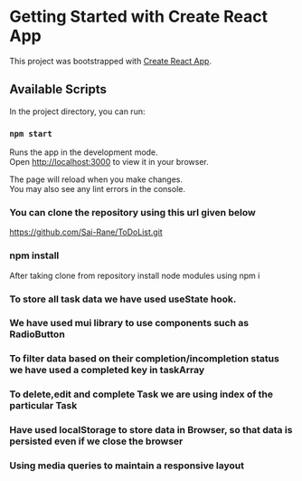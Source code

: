 # Getting Started with Create React App

This project was bootstrapped with [Create React App](https://github.com/facebook/create-react-app).

## Available Scripts

In the project directory, you can run:

### `npm start`

Runs the app in the development mode.\
Open [http://localhost:3000](http://localhost:3000) to view it in your browser.

The page will reload when you make changes.\
You may also see any lint errors in the console.

### You can clone the repository using this url given below

https://github.com/Sai-Rane/ToDoList.git

### npm install

After taking clone from repository install node modules using npm i

### To store all task data we have used useState hook.

### We have used mui library to use components such as RadioButton

### To filter data based on their completion/incompletion status we have used a completed key in taskArray

### To delete,edit and complete Task we are using index of the particular Task

### Have used localStorage to store data in Browser, so that data is persisted even if we close the browser

### Using media queries to maintain a responsive layout
